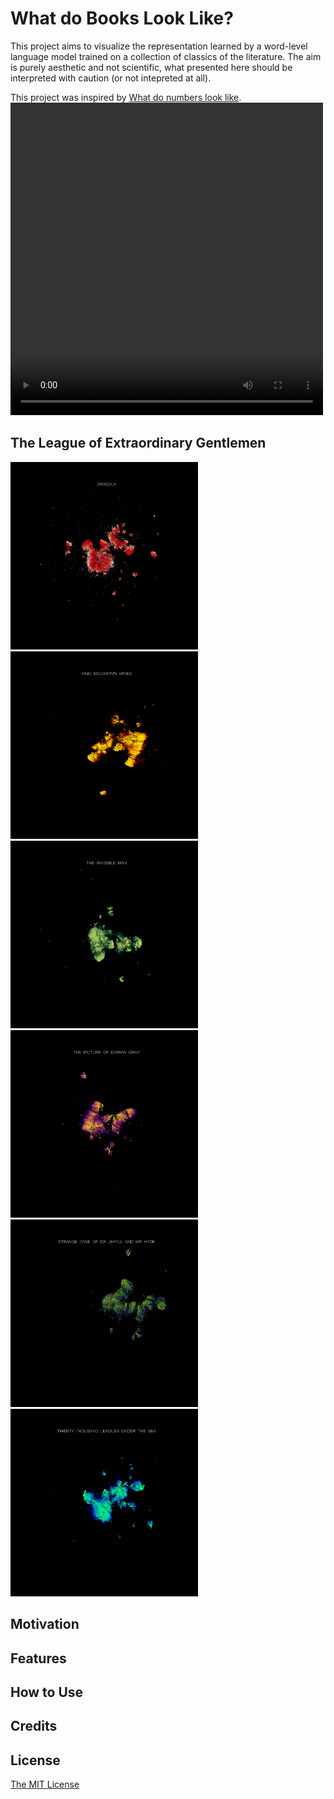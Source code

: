# What do Books Look Like?
This project aims to visualize the representation learned by a word-level language model trained on a collection of classics of the literature. The aim is purely aesthetic and not scientific, what presented here should be interpreted with caution (or not intepreted at all).

This project was inspired by [What do numbers look like](https://johnhw.github.io/umap_primes/index.md.html).
<video 
  class="center"
  src="page/videos/league.mp4" 
  width="500" 
  height="500" 
  controls preload>
 </video>  
   
 ## The League of Extraordinary Gentlemen

<p float="center">
  <img src="page/images/dracula.png" width="300" />
  <img src="page/images/king_solomon_mines.png" width="300" /> 
  <img src="page/images/the_invisible_man.png" width="300" />
  <img src="page/images/the_picture_of_dorian_gray.png" width="300" />
  <img src="page/images/the_strange_case.png" width="300" /> 
  <img src="page/images/twenty_thousand_leagues_under_the_sea.png" width="300" />
</p>

## Motivation

## Features

## How to Use

## Credits

## License 
[The MIT License](https://github.com/vb690/what_do_books_look_like/blob/master/LICENSE)

